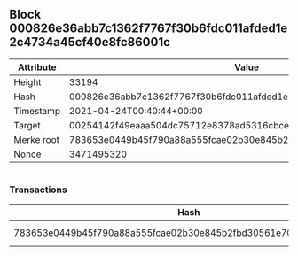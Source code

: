 ## Block 000826e36abb7c1362f7767f30b6fdc011afded1e2c4734a45cf40e8fc86001c

Attribute | Value
--- | ---
Height | 33194
Hash | 000826e36abb7c1362f7767f30b6fdc011afded1e2c4734a45cf40e8fc86001c
Timestamp | 2021-04-24T00:40:44+00:00
Target | 00254142f49eaaa504dc75712e8378ad5316cbcead634704b3734b6271167cc4
Merke root | 783653e0449b45f790a88a555fcae02b30e845b2fbd30561e703f754682b3b4b
Nonce | 3471495320

```

```

### Transactions

Hash | Amount
--- | ---
[783653e0449b45f790a88a555fcae02b30e845b2fbd30561e703f754682b3b4b](783653e0449b45f790a88a555fcae02b30e845b2fbd30561e703f754682b3b4b.md) | 10.00000000 SKEPTI 
